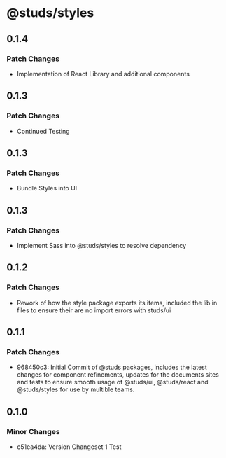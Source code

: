 # @studs/styles

## 0.1.4

### Patch Changes

- Implementation of React Library and additional components

## 0.1.3

### Patch Changes

- Continued Testing

## 0.1.3

### Patch Changes

- Bundle Styles into UI

## 0.1.3

### Patch Changes

- Implement Sass into @studs/styles to resolve dependency

## 0.1.2

### Patch Changes

- Rework of how the style package exports its items, included the lib in files to ensure their are no import errors with studs/ui

## 0.1.1

### Patch Changes

- 968450c3: Initial Commit of @studs packages, includes the latest changes for component refinements, updates for the documents sites and tests to ensure smooth usage of @studs/ui, @studs/react and @studs/styles for use by multible teams.

## 0.1.0

### Minor Changes

- c51ea4da: Version Changeset 1 Test
